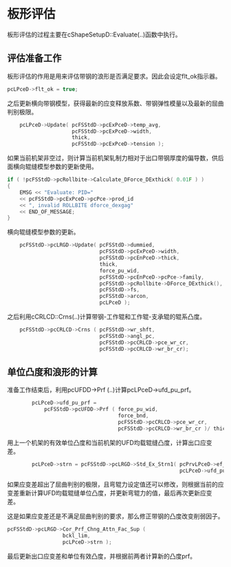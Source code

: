 # 板形评估

板形评估的过程主要在cShapeSetupD::Evaluate(..)函数中执行。

## 评估准备工作

板形评估的作用是用来评估带钢的浪形是否满足要求。因此会设定flt_ok指示器。

```C
pcLPceD->flt_ok = true;
```

之后更新横向带钢模型，获得最新的应变释放系数、带钢弹性模量以及最新的屈曲判别极限。

```c
    pcLPceD->Update( pcFSStdD->pcExPceD->temp_avg,
                     pcFSStdD->pcExPceD->width,
                     thick,
                     pcFSStdD->pcExPceD->tension );
```

如果当前机架非空过，则计算当前机架轧制力相对于出口带钢厚度的偏导数，供后面横向辊缝模型参数的更新使用。

```c
if ( !pcFSStdD->pcRollbite->Calculate_DForce_DExthick( 0.01F ) )
{
    EMSG << "Evaluate: PID="
    << pcFSStdD->pcExPceD->pcPce->prod_id
    << ", invalid ROLLBITE dforce_dexgag"
    << END_OF_MESSAGE;
}
```

横向辊缝模型参数的更新。

```c
    pcFSStdD->pcLRGD->Update( pcFSStdD->dummied,
                              pcFSStdD->pcExPceD->width,
                              pcFSStdD->pcEnPceD->thick,
                              thick,
                              force_pu_wid,
                              pcFSStdD->pcEnPceD->pcPce->family,
                              pcFSStdD->pcRollbite->DForce_DExthick(),
                              pcFSStdD->fs,
                              pcFSStdD->arcon,
                              pcLPceD );
```

之后利用cCRLCD::Crns(..)计算带钢-工作辊和工作辊-支承辊的辊系凸度。

```c
    pcFSStdD->pcCRLCD->Crns ( pcFSStdD->wr_shft,
                              pcFSStdD->angl_pc,
                              pcFSStdD->pcCRLCD->pce_wr_cr,
                              pcFSStdD->pcCRLCD->wr_br_cr);
```

## 单位凸度和浪形的计算

准备工作结束后，利用pcUFDD->Prf (..)计算pcLPceD->ufd_pu_prf。

```c
        pcLPceD->ufd_pu_prf = 
            pcFSStdD->pcUFDD->Prf ( force_pu_wid,
                                    force_bnd,
                                    pcFSStdD->pcCRLCD->pce_wr_cr,
                                    pcFSStdD->pcCRLCD->wr_br_cr )/ thick;
```

用上一个机架的有效单位凸度和当前机架的UFD均载辊缝凸度，计算出口应变差。

```c
        pcLPceD->strn = pcFSStdD->pcLRGD->Std_Ex_Strn1( pcPrvLPceD->ef_pu_prf,
                                                        pcLPceD->ufd_pu_prf );
```

如果应变差超出了屈曲判别的极限，且弯辊力设定值还可以修改，则根据当前的应变差重新计算UFD均载辊缝单位凸度，并更新弯辊力的值，最后再次更新应变差。

这是如果应变差还是不满足屈曲判别的要求，那么修正带钢的凸度改变削弱因子。

```c
pcFSStdD->pcLRGD->Cor_Prf_Chng_Attn_Fac_Sup ( 
                  bckl_lim,
                  pcLPceD->strn );
```

最后更新出口应变差和单位有效凸度，并根据前两者计算新的凸度prf。